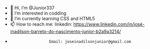 - 👋 Hi, I’m @Junior337
- 👀 I’m interested in codding
- 🌱 I’m currently learning CSS and HTML5
- 📫 How to reach me: linkedin: https://www.linkedin.com/in/josé-inadilson-barreto-do-nascimento-junior-b2a9a3214/ 
-                      Email: joseinadilsonjunior@gmail.com 

<!---
Junior337/Junior337 is a ✨ special ✨ repository because its `README.md` (this file) appears on your GitHub profile.
You can click the Preview link to take a look at your changes.
--->
